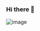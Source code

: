 ### Hi there 👋
![image](https://user-images.githubusercontent.com/46837941/200569816-b12b7d6c-82d7-44cd-b52b-073bc10ea90e.jpeg)

<!--
**seank-log/seank-log** is a ✨ _special_ ✨ repository because its `README.md` (this file) appears on your GitHub profile.

Here are some ideas to get you started:

- 🔭 I’m currently working on ...
- 🌱 I’m currently learning ...
- 👯 I’m looking to collaborate on ...
- 🤔 I’m looking for help with ...![image](https://user-images.githubusercontent.com/46837941/200569798-25e0ee72-08b1-4a6d-912a-2302fb2b898a.jpeg)
- 💬 Ask me about ...
- 📫 How to reach me: ...
- 😄 Pronouns: ...
- ⚡ Fun fact: ...
-->
